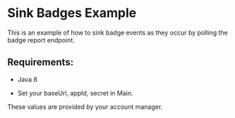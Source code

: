 # Sink Badges Example

This is an example of how to sink badge events as they occur by polling the badge report endpoint.

## Requirements:

- Java 8

- Set your baseUrl, appId, secret in Main.

These values are provided by your account manager.

